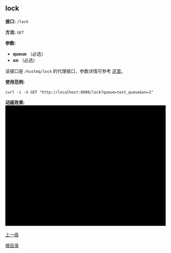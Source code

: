 ## lock ##

**接口:** `/lock`

**方法:** `GET`

**参数:** 

*  **queue** （必选）  
*  **on** （必选）  

该接口是 `/hustmq/lock` 的代理接口，参数详情可参考 [这里](../hustmq/lock.md)。

**使用范例:**

    curl -i -X GET "http://localhost:8080/lock?queue=test_queue&on=1"

**动画效果:**
![lock](../../../res/lock.gif)

[上一级](../ha.md)

[根目录](../../index.md)